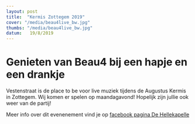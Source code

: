 ```yaml
---
layout: post
title:  "Kermis Zottegem 2019"
cover: "/media/beau4live_bw.jpg"
thumbs: "/media/beau4live_bw.jpg"
datum:   19/8/2019
---
```


# Genieten van Beau4 bij een hapje en een drankje

Vestenstraat is de place to be voor live muziek tijdens de Augustus Kermis in Zottegem. Wij komen er spelen op maandagavond! Hopelijk zijn jullie ook weer van de partij! 

Meer info over dit evenenement vind je op [facebook pagina De Hellekapelle](https://www.facebook.com/pg/De-Hellekapelle-135999599787570/events/?ref=page_internal)
